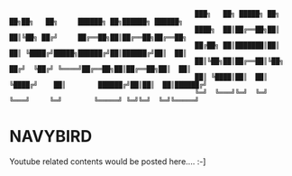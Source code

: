 
                                                  ███╗   ██╗ █████╗ ██╗   ██╗██╗   ██╗     ██████╗ ██╗██████╗ ██████╗ 
                                                  ████╗  ██║██╔══██╗██║   ██║╚██╗ ██╔╝     ██╔══██╗██║██╔══██╗██╔══██╗
                                                  ██╔██╗ ██║███████║██║   ██║ ╚████╔╝█████╗██████╔╝██║██████╔╝██║  ██║
                                                  ██║╚██╗██║██╔══██║╚██╗ ██╔╝  ╚██╔╝ ╚════╝██╔══██╗██║██╔══██╗██║  ██║
                                                  ██║ ╚████║██║  ██║ ╚████╔╝    ██║        ██████╔╝██║██║  ██║██████╔╝
                                                  ╚═╝  ╚═══╝╚═╝  ╚═╝  ╚═══╝     ╚═╝        ╚═════╝ ╚═╝╚═╝  ╚═╝╚═════╝ 
# NAVYBIRD
Youtube related contents would be posted here.... :-]
